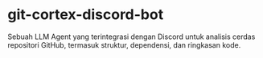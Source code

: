 # git-cortex-discord-bot
Sebuah LLM Agent yang terintegrasi dengan Discord untuk analisis cerdas repositori GitHub, termasuk struktur, dependensi, dan ringkasan kode.

